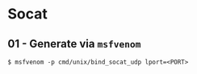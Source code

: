 # Socat

## 01 - Generate via `msfvenom`

```
$ msfvenom -p cmd/unix/bind_socat_udp lport=<PORT>
```